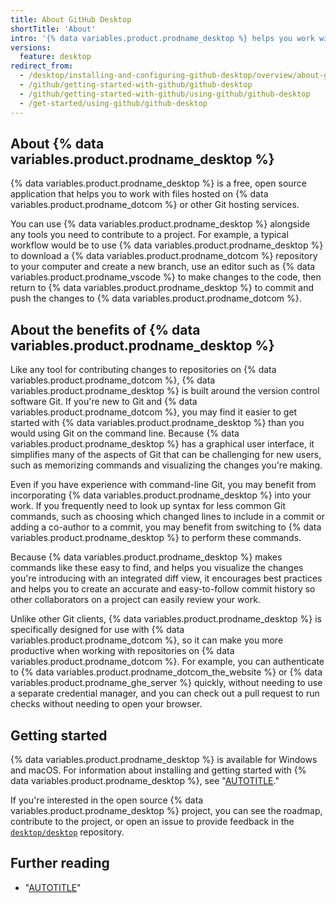 ```yaml
---
title: About GitHub Desktop
shortTitle: 'About'
intro: '{% data variables.product.prodname_desktop %} helps you work with projects hosted on {% data variables.product.prodname_dotcom %}.'
versions:
  feature: desktop
redirect_from:
  - /desktop/installing-and-configuring-github-desktop/overview/about-github-desktop
  - /github/getting-started-with-github/github-desktop
  - /github/getting-started-with-github/using-github/github-desktop
  - /get-started/using-github/github-desktop
---
```


## About {% data variables.product.prodname_desktop %}

{% data variables.product.prodname_desktop %} is a free, open source application that helps you to work with files hosted on {% data variables.product.prodname_dotcom %} or other Git hosting services.

You can use {% data variables.product.prodname_desktop %} alongside any tools you need to contribute to a project. For example, a typical workflow would be to use {% data variables.product.prodname_desktop %} to download a {% data variables.product.prodname_dotcom %} repository to your computer and create a new branch, use an editor such as {% data variables.product.prodname_vscode %} to make changes to the code, then return to {% data variables.product.prodname_desktop %} to commit and push the changes to {% data variables.product.prodname_dotcom %}.

## About the benefits of {% data variables.product.prodname_desktop %}

Like any tool for contributing changes to repositories on {% data variables.product.prodname_dotcom %}, {% data variables.product.prodname_desktop %} is built around the version control software Git. If you're new to Git and {% data variables.product.prodname_dotcom %}, you may find it easier to get started with {% data variables.product.prodname_desktop %} than you would using Git on the command line. Because {% data variables.product.prodname_desktop %} has a graphical user interface, it simplifies many of the aspects of Git that can be challenging for new users, such as memorizing commands and visualizing the changes you're making.

Even if you have experience with command-line Git, you may benefit from incorporating {% data variables.product.prodname_desktop %} into your work. If you frequently need to look up syntax for less common Git commands, such as choosing which changed lines to include in a commit or adding a co-author to a commit, you may benefit from switching to {% data variables.product.prodname_desktop %} to perform these commands.

Because {% data variables.product.prodname_desktop %} makes commands like these easy to find, and helps you visualize the changes you're introducing with an integrated diff view, it encourages best practices and helps you to create an accurate and easy-to-follow commit history so other collaborators on a project can easily review your work.

Unlike other Git clients, {% data variables.product.prodname_desktop %} is specifically designed for use with {% data variables.product.prodname_dotcom %}, so it can make you more productive when working with repositories on {% data variables.product.prodname_dotcom %}. For example, you can authenticate to {% data variables.product.prodname_dotcom_the_website %} or {% data variables.product.prodname_ghe_server %} quickly, without needing to use a separate credential manager, and you can check out a pull request to run checks without needing to open your browser.

## Getting started

{% data variables.product.prodname_desktop %} is available for Windows and macOS. For information about installing and getting started with {% data variables.product.prodname_desktop %}, see "[AUTOTITLE](/desktop/overview/getting-started-with-github-desktop)."

If you're interested in the open source {% data variables.product.prodname_desktop %} project, you can see the roadmap, contribute to the project, or open an issue to provide feedback in the [`desktop/desktop`](https://github.com/desktop/desktop) repository.

## Further reading

- "[AUTOTITLE](/get-started/using-git/about-git)"
